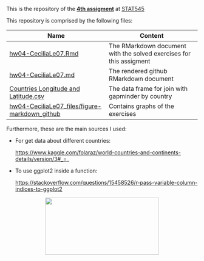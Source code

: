 This is the repository of the [**4th assigment**](https://github.com/STAT545-UBC/Classroom/blob/master/assignments/hw04/hw04.md) at [STAT545](http://stat545.com/)

This repository is comprised by the following files:
  
|  Name  | Content |
|--------|---------|
|[hw04-CeciliaLe07.Rmd](https://github.com/STAT545-UBC-students/hw04-CeciliaLe07/blob/master/hw04-CeciliaLe07.Rmd) | The RMarkdown document with the solved exercises for this assigment |
|[hw04-CeciliaLe07.md](https://github.com/STAT545-UBC-students/hw04-CeciliaLe07/blob/master/hw04-CeciliaLe07.md)  | The rendered github RMarkdown document    |
| [Countries Longitude and Latitude.csv](https://github.com/STAT545-UBC-students/hw04-CeciliaLe07/blob/master/Countries%20Longitude%20and%20Latitude.csv) | The data frame for join with gapminder by country |
|[hw04-CeciliaLe07_files/figure-markdown_github](https://github.com/STAT545-UBC-students/hw04-CeciliaLe07/tree/master/hw04-CeciliaLe07_files/figure-markdown_github)	| Contains graphs of the exercises |

Furthermore, these are the main sources I used:

+ For get data about different countries: 
  
  https://www.kaggle.com/folaraz/world-countries-and-continents-details/version/3#_=_
  
+ To use ggplot2 inside a function: 
  
  https://stackoverflow.com/questions/15458526/r-pass-variable-column-indices-to-ggplot2

<p align="center">
<img src="https://media.giphy.com/media/26AHyxxCItIbFijLO/giphy.gif" width="300" height="150"/>
</p>